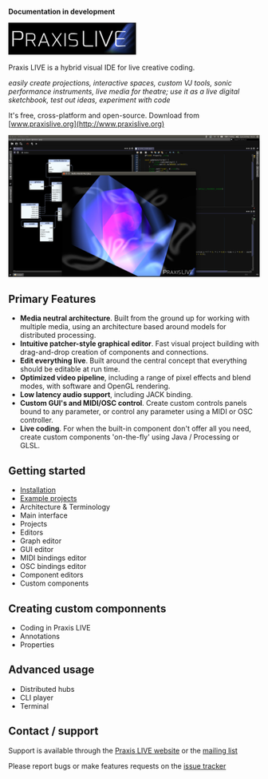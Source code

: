 **Documentation in development**

![Praxis LIVE logo](img/praxislive.png)

Praxis LIVE is a hybrid visual IDE for live creative coding.

_easily create projections, interactive spaces, custom VJ tools, sonic performance instruments, live media for theatre; use it as a live digital sketchbook, test out ideas, experiment with code_

It's free, cross-platform and open-source. Download from [www.praxislive.org](http://www.praxislive.org)

![Praxis LIVE screenshot](img/PL2.jpg)

## Primary Features

* **Media neutral architecture**. Built from the ground up for working with multiple media, using an architecture based around models for distributed processing.
* **Intuitive patcher-style graphical editor**. Fast visual project building with drag-and-drop creation of components and connections.
* **Edit everything live**. Built around the central concept that everything should be editable at run time.
* **Optimized video pipeline**, including a range of pixel effects and blend modes, with software and OpenGL rendering.
* **Low latency audio support**, including JACK binding.
* **Custom GUI's and MIDI/OSC control**. Create custom controls panels bound to any parameter, or control any parameter using a MIDI or OSC controller.
* **Live coding**. For when the built-in component don't offer all you need, create custom components 'on-the-fly' using Java / Processing or GLSL.

## Getting started

* [Installation](installation.md)
* [Example projects](examples.md)
* Architecture & Terminology
* Main interface
* Projects
* Editors
* Graph editor
* GUI editor
* MIDI bindings editor
* OSC bindings editor
* Component editors
* Custom components

## Creating custom componnents

* Coding in Praxis LIVE
* Annotations
* Properties

## Advanced usage

* Distributed hubs
* CLI player
* Terminal

## Contact / support

Support is available through the [Praxis LIVE website](http://www.praxislive.org) or the [mailing list](http://groups.google.com/d/forum/praxis-live)

Please report bugs or make features requests on the [issue tracker](https://github.com/praxis-live/support/issues)


